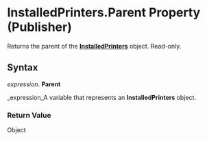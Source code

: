 
# InstalledPrinters.Parent Property (Publisher)

Returns the parent of the  **[InstalledPrinters](8cf9b194-70bc-7963-6a08-d08401d4b6f3.md)** object. Read-only.


## Syntax

 _expression_. **Parent**

 _expression_A variable that represents an  **InstalledPrinters** object.


### Return Value

Object

